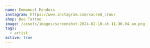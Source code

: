 ```yaml
---
name: Emmanuel Mendoza
instagram: https://www.instagram.com/sacred_crow/
shop: Bee Tattoo
image: /assets/images/screenshot-2024-02-10-at-11.36.04 am.png
tags:
  - artist
active: true
---
```

